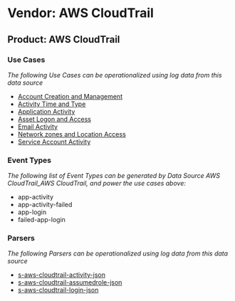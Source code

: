Vendor: AWS CloudTrail
======================
Product: AWS CloudTrail
-----------------------

### Use Cases

_The following Use Cases can be operationalized using log data from this data source_

* [Account Creation and Management](usecase_account_creation_and_management.md)
* [Activity Time  and Type](usecase_activity_time__and_type.md)
* [Application Activity](usecase_application_activity.md)
* [Asset Logon and Access](usecase_asset_logon_and_access.md)
* [Email Activity](usecase_email_activity.md)
* [Network zones and Location Access](usecase_network_zones_and_location_access.md)
* [Service Account Activity](usecase_service_account_activity.md)


### Event Types

_The following list of Event Types can be generated by Data Source AWS CloudTrail_AWS CloudTrail, and power the use cases above:_

- app-activity
- app-activity-failed
- app-login
- failed-app-login


### Parsers

_The following Parsers can be operationalized using log data from this data source_

* [s-aws-cloudtrail-activity-json](parserContent_s-aws-cloudtrail-activity-json.md)
* [s-aws-cloudtrail-assumedrole-json](parserContent_s-aws-cloudtrail-assumedrole-json.md)
* [s-aws-cloudtrail-login-json](parserContent_s-aws-cloudtrail-login-json.md)
